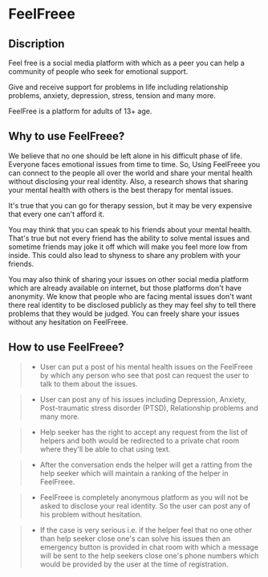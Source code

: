 #   FeelFreee

## Discription

Feel free is a social media platform with which as a peer you can help a community of people who seek for emotional 
support.

Give and receive support for problems in life including relationship problems, anxiety, depression, stress, tension and 
many more.

FeelFree is a platform for adults of 13+ age.

## Why to use FeelFreee?
We believe that no one should be left alone in his difficult phase of life. Everyone faces emotional issues from time to
time. So, Using  FeelFreee you can connect to the people all over the world and share your mental health without 
disclosing your real identity. Also, a research shows that sharing your mental health with others is the best therapy 
for mental issues.

It's true that you can go for therapy session, but it may be very expensive that every one can't afford it.

You may think that you can speak to his friends about your mental health. That's true but not every friend has 
the ability to solve mental issues and sometime friends may joke it off which will make you feel more low from 
inside. This could also lead to shyness to share any problem with your friends.

You may also think of sharing your issues on other social media platform which are already available on internet, but 
those platforms don't have anonymity. We know that people who are facing mental issues don't want there real identity 
to be disclosed publicly as they may feel shy to tell there problems that they would be judged. You can freely share 
your issues without any hesitation on FeelFreee.

## How to use FeelFreee?
> * User can put a post of his mental health issues on the FeelFreee by which any person who see that post can 
    request the user to talk to them about the issues.

> * User can post any of his issues including Depression, Anxiety, Post-traumatic stress disorder (PTSD), 
    Relationship problems and many more.
    
> * Help seeker has the right to accept any request from the list of helpers and both would be redirected to a private 
    chat room where they'll be able to chat using text.
    
> * After the conversation ends the helper will get a ratting from the help seeker which will maintain a ranking of the
    helper in FeelFreee.
    
> * FeelFreee is completely anonymous platform as you will not be asked to disclose your real identity. So the user can post
    any of his problem without hesitation.

> * If the case is very serious i.e. if the helper feel that no one other than help seeker close one's can solve his 
    issues then an emergency button is provided in chat room with which a message will be sent to the help seekers 
    close one's phone numbers which would be provided by the user at the time of registration. 
    

